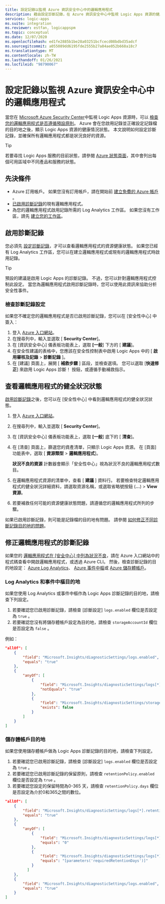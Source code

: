 ```yaml
---
title: 設定記錄以監視 Azure 資訊安全中心中的邏輯應用程式
description: 藉由設定診斷記錄，在 Azure 資訊安全中心中監視 Logic Apps 資源的健康情況。
services: logic-apps
ms.suite: integration
ms.reviewer: estfan, logicappspm
ms.topic: conceptual
ms.date: 12/07/2020
ms.openlocfilehash: ed1fe2885b1be28a03251bcfcecd08bdbd35adcf
ms.sourcegitcommit: a055089dd6195fde2555b27a84ae052b668a18c7
ms.translationtype: MT
ms.contentlocale: zh-TW
ms.lasthandoff: 01/26/2021
ms.locfileid: "98790067"
---
```

# <a name="set-up-logging-to-monitor-logic-apps-in-azure-security-center"></a>設定記錄以監視 Azure 資訊安全中心中的邏輯應用程式

當您在 [Microsoft Azure Security Center](../security-center/security-center-introduction.md)中監視 Logic Apps 資源時，可以 [檢查您的邏輯應用程式是否遵循預設原則](#view-logic-apps-health-status)。 Azure 會在您啟用記錄並正確設定記錄檔的目的地之後，顯示 Logic Apps 資源的健康情況狀態。 本文說明如何設定診斷記錄，並確保所有邏輯應用程式都是狀況良好的資源。

> [!TIP]
> 若要尋找 Logic Apps 服務的目前狀態，請參閱 [Azure 狀態頁面](https://status.azure.com/)，其中會列出每個可用區域中不同產品和服務的狀態。

## <a name="prerequisites"></a>先決條件

* Azure 訂用帳戶。 如果您沒有訂用帳戶，請在開始前 [建立免費的 Azure 帳戶](https://azure.microsoft.com/free/) 。
* [已啟用診斷記錄](#enable-diagnostic-logging)的現有邏輯應用程式。
* 為您的邏輯應用程式啟用記錄所需的 Log Analytics 工作區。 如果您沒有工作區，請先 [建立您的工作區](../azure-monitor/learn/quick-create-workspace.md)。

## <a name="enable-diagnostic-logging"></a>啟用診斷記錄

您必須先 [設定診斷記錄](monitor-logic-apps-log-analytics.md)，才可以查看邏輯應用程式的資源健康狀態。 如果您已經有 Log Analytics 工作區，您可以在建立邏輯應用程式或現有的邏輯應用程式時啟用記錄。

> [!TIP]
> 預設的建議是啟用 Logic Apps 的診斷記錄。 不過，您可以針對邏輯應用程式控制此設定。 當您為邏輯應用程式啟用診斷記錄時，您可以使用此資訊來協助分析安全性事件。

### <a name="check-diagnostic-logging-setting"></a>檢查診斷記錄設定

如果您不確定您的邏輯應用程式是否已啟用診斷記錄，您可以在 [安全性中心] 中簽入：

1. 登入 [Azure 入口網站](https://portal.azure.com)。
1. 在搜尋列中，輸入並選取 [ **Security Center**]。
1. 在 [資訊安全中心] 儀表板功能表上，選取 **[一般**] 下方的 [ **建議**]。
1. 在安全性建議的表格中，您應該在安全性控制表中啟用 Logic Apps 中的 [ **啟用審核及記錄** &gt; **診斷記錄** ]。
1. 在 [建議] 頁面上，展開 [ **補救步驟** ] 區段，並檢查選項。 您可以選取 [**快速修正**] 來啟用 Logic Apps 診斷！ 按鈕，或遵循手動補救指示。

## <a name="view-logic-apps-health-status"></a>查看邏輯應用程式的健全狀況狀態

[啟用診斷記錄](#enable-diagnostic-logging)之後，您可以在 [安全性中心] 中看到邏輯應用程式的健全狀況狀態。

1. 登入 [Azure 入口網站](https://portal.azure.com)。
1. 在搜尋列中，輸入並選取 [ **Security Center**]。
1. 在 [資訊安全中心] 儀表板功能表上，選取 **[一般**] 底下的 [ **清查**]。
1. 在 [清查] 頁面上，篩選您的資產清單，只顯示 Logic Apps 資源。 在 [頁面] 功能表中，選取 [ **資源類型** &gt; **邏輯應用程式**]。

   **狀況不良的資源** 計數器會顯示「安全性中心」視為狀況不良的邏輯應用程式數目。
1.  在邏輯應用程式資源的清單中，查看 [ **建議** ] 資料行。 若要檢查特定邏輯應用程式的健全狀況詳細資料，請選取資源名稱，或選取省略號按鈕 (**...**) &gt; **View 資源**。
1.  若要補救任何可能的資源健康狀態問題，請遵循您的邏輯應用程式所列的步驟。

如果已啟用診斷記錄，則可能是記錄檔的目的地有問題。 請參閱 [如何修正不同診斷記錄目的地的問題](#fix-diagnostic-logging-for-logic-apps)。

## <a name="fix-diagnostic-logging-for-logic-apps"></a>修正邏輯應用程式的診斷記錄

如果您的 [邏輯應用程式在 [安全中心] 中列為狀況不良](#view-logic-apps-health-status)，請在 Azure 入口網站中的程式碼查看中開啟邏輯應用程式，或透過 Azure CLI。 然後，檢查診斷記錄的目的地設定： [Azure Log Analytics](#log-analytics-and-event-hubs-destinations)、 [Azure 事件中樞](#log-analytics-and-event-hubs-destinations)或 [Azure 儲存體帳戶](#storage-account-destination)。

### <a name="log-analytics-and-event-hubs-destinations"></a>Log Analytics 和事件中樞目的地

如果您使用 Log Analytics 或事件中樞作為 Logic Apps 診斷記錄的目的地，請檢查下列設定。 

1. 若要確認您已啟用診斷記錄，請檢查 [診斷設定] `logs.enabled` 欄位是否設定為 `true` 。 
1. 若要確認您沒有將儲存體帳戶設定為目的地，請檢查 `storageAccountId` 欄位是否設定為 `false` 。

例如：

```json
"allOf": [
    {
        "field": "Microsoft.Insights/diagnosticSettings/logs.enabled",
        "equals": "true"
    },
    {
        "anyOf": [
            {
                "field": "Microsoft.Insights/diagnosticSettings/logs[*].retentionPolicy.enabled",
                "notEquals": "true"
            },
            {
                "field": "Microsoft.Insights/diagnosticSettings/storageAccountId",
                "exists": false
            }
        ]
    }
] 
```

### <a name="storage-account-destination"></a>儲存體帳戶目的地

如果您使用儲存體帳戶做為 Logic Apps 診斷記錄的目的地，請檢查下列設定。

1. 若要確認您已啟用診斷記錄，請檢查 [診斷設定] `logs.enabled` 欄位是否設定為 `true` 。
1. 若要確認您已啟用診斷記錄的保留原則，請檢查 `retentionPolicy.enabled` 欄位是否設定為 `true` 。
1. 若要確認您設定的保留時間為0-365 天，請檢查 `retentionPolicy.days` 欄位是否設定為介於0和365之間的數位。

```json
"allOf": [
    {
        "field": "Microsoft.Insights/diagnosticSettings/logs[*].retentionPolicy.enabled",
        "equals": "true"
    },
    {
        "anyOf": [
            {
                "field": "Microsoft.Insights/diagnosticSettings/logs[*].retentionPolicy.days",
                "equals": "0"
            },
            {
                "field": "Microsoft.Insights/diagnosticSettings/logs[*].retentionPolicy.days",
                "equals": "[parameters('requiredRetentionDays')]"
            }
          ]
    },
    {
        "field": "Microsoft.Insights/diagnosticSettings/logs.enabled",
        "equals": "true"
    }
]
```